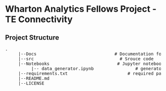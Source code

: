# Wharton Analytics Fellows Project - TE Connectivity

## Project Structure
<pre>
.
     |--Docs        			          # Documentation for the dataset 
     |--src 			                    # Srouce code 
     |--Notebooks			               # Jupyter notebook used for EDA and prototye 
          |-- data_generator.ipynb                # generator 1 bu & 1 region data sets
     |--requirements.txt		               # required packages and version used 
     |--README.md
     |--LICENSE
</pre>
